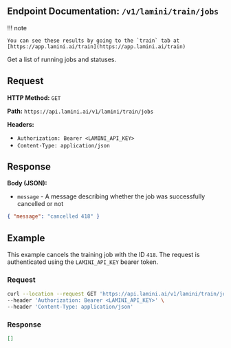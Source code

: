 ## Endpoint Documentation: `/v1/lamini/train/jobs`

!!! note

    You can see these results by going to the `train` tab at [https://app.lamini.ai/train](https://app.lamini.ai/train)

Get a list of running jobs and statuses.

## Request

**HTTP Method:** `GET`

**Path:** `https://api.lamini.ai/v1/lamini/train/jobs`

**Headers:**

- `Authorization: Bearer <LAMINI_API_KEY>`
- `Content-Type: application/json`

## Response

**Body (JSON):**

- `message` - A message describing whether the job was successfully cancelled or not

```json
{ "message": "cancelled 418" }
```

## Example

This example cancels the training job with the ID `418`. The request is authenticated using the `LAMINI_API_KEY` bearer token.

### Request

```bash
curl --location --request GET 'https://api.lamini.ai/v1/lamini/train/jobs' \
--header 'Authorization: Bearer <LAMINI_API_KEY>' \
--header 'Content-Type: application/json'
```

### Response

```json
[]
```

